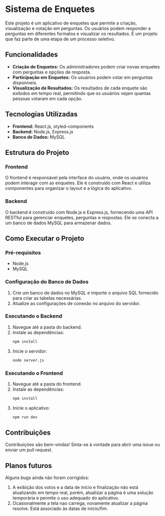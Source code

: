 # Sistema de Enquetes

Este projeto é um aplicativo de enquetes que permite a criação, visualização e votação em perguntas. Os usuários podem responder a perguntas em diferentes formatos e visualizar os resultados. É um projeto que faz parte de uma etapa de um processo seletivo.

## Funcionalidades

- **Criação de Enquetes:** Os administradores podem criar novas enquetes com perguntas e opções de resposta.
- **Participação em Enquetes:** Os usuários podem votar em perguntas disponíveis.
- **Visualização de Resultados:** Os resultados de cada enquete são exibidos em tempo real, permitindo que os usuários vejam quantas pessoas votaram em cada opção.

## Tecnologias Utilizadas

- **Frontend:** React.js, styled-components
- **Backend:** Node.js, Express.js
- **Banco de Dados:** MySQL

## Estrutura do Projeto

### Frontend

O frontend é responsável pela interface do usuário, onde os usuários podem interagir com as enquetes. Ele é construído com React e utiliza componentes para organizar o layout e a lógica do aplicativo.

### Backend

O backend é construído com Node.js e Express.js, fornecendo uma API RESTful para gerenciar enquetes, perguntas e respostas. Ele se conecta a um banco de dados MySQL para armazenar dados.

## Como Executar o Projeto

### Pré-requisitos

- Node.js
- MySQL

### Configuração do Banco de Dados

1. Crie um banco de dados no MySQL e importe o arquivo SQL fornecido para criar as tabelas necessárias.
2. Atualize as configurações de conexão no arquivo do servidor.

### Executando o Backend

1. Navegue até a pasta do backend.
2. Instale as dependências:
   ```bash
   npm install
3. Inicie o servidor:
   ```bash
   node server.js

### Executando o Frontend

1. Navegue até a pasta do frontend.
2. Instale as dependências:
   ```bash
   npm install
3. Inicie o aplicativo:
   ```bash
   npm run dev

## Contribuições

Contribuições são bem-vindas! Sinta-se à vontade para abrir uma issue ou enviar um pull request.

## Planos futuros

Alguns bugs ainda não foram corrigidos:
1. A exibição dos votos e a data de início e finalização não está atualizando em tempo real, porém, atualizar a página é uma solução temporária e permite o uso adequado do aplicativo.
2. Ocasionalmente a tela nao carrega, novamente atualizar a página resolve. Está associado às datas de início/fim.


